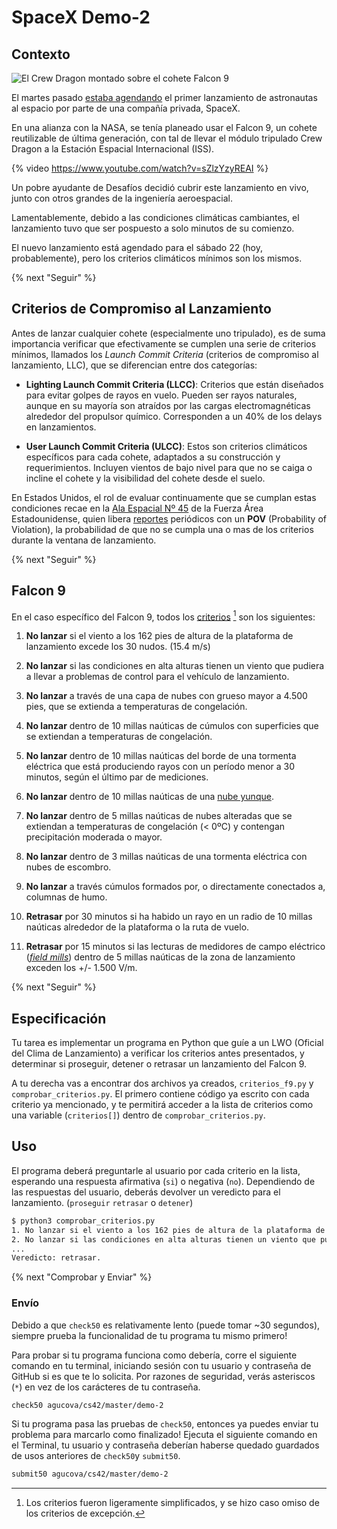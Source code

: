 # SpaceX Demo-2

## Contexto

![El Crew Dragon montado sobre el cohete Falcon 9](https://cdn.mos.cms.futurecdn.net/bFPyWsn99JYEAVESBqK3sn.jpg)

El martes pasado [estaba agendando](https://cnnespanol.cnn.com/video/nasa-space-lanzamiento-espacio-posponen-naves-estados-unidos-tripulacion-perspectivas-mexico-live-ana-mejia/) el primer lanzamiento de astronautas al espacio por parte de una compañía privada, SpaceX.

En una alianza con la NASA, se tenía planeado usar el Falcon 9, un cohete reutilizable de última generación, con tal de llevar el módulo tripulado Crew Dragon a la Estación Espacial Internacional (ISS).

{% video https://www.youtube.com/watch?v=sZlzYzyREAI %}

Un pobre ayudante de Desafíos decidió cubrir este lanzamiento en vivo, junto con otros grandes de la ingeniería aeroespacial.

Lamentablemente, debido a las condiciones climáticas cambiantes, el lanzamiento tuvo que ser pospuesto a solo minutos de su comienzo.

El nuevo lanzamiento está agendado para el sábado 22 (hoy, probablemente), pero los criterios climáticos mínimos son los mismos.

{% next "Seguir" %}


## Criterios de Compromiso al Lanzamiento

Antes de lanzar cualquier cohete (especialmente uno tripulado), es de suma importancia verificar que efectivamente se cumplen una serie de criterios mínimos, llamados los _Launch Commit Criteria_ (criterios de compromiso al lanzamiento, LLC), que se diferencian entre dos categorías:

- **Lighting Launch Commit Criteria (LLCC)**: Criterios que están diseñados para evitar golpes de rayos en vuelo. Pueden ser rayos naturales, aunque en su mayoría son atraídos por las cargas electromagnéticas alrededor del propulsor químico. Corresponden a un 40% de los delays en lanzamientos.

- **User Launch Commit Criteria (ULCC)**: Estos son criterios climáticos específicos para cada cohete, adaptados a su construcción y requerimientos. Incluyen vientos de bajo nivel para que no se caiga o incline el cohete y la visibilidad del cohete desde el suelo.

En Estados Unidos, el rol de evaluar continuamente que se cumplan estas condiciones recae en la [Ala Espacial Nº 45](https://en.wikipedia.org/wiki/45th_Space_Wing) de la Fuerza Área Estadounidense, quien libera [reportes](https://www.patrick.af.mil/Portals/14/Weather/Falcon%209%20Dragon%20Crew%20Demo-2%20L-1%20Day%20Forecast%20-%2030%20May%20Launch.pdf?ver=2020-05-29-092624-233) periódicos con un **POV** (Probability of Violation), la probabilidad de que no se cumpla una o mas de los criterios durante la ventana de lanzamiento.

{% next "Seguir" %}

## Falcon 9

En el caso específico del Falcon 9, todos los [criterios](https://www.nasa.gov/pdf/649911main_051612_falcon9_weather_criteria.pdf) [^1] son los siguientes:

1. **No lanzar** si el viento a los 162 pies de altura de la plataforma de lanzamiento excede los 30 nudos. (15.4 m/s)

2. **No lanzar** si las condiciones en alta alturas tienen un viento que pudiera a llevar a problemas de control para el vehículo de lanzamiento.

3. **No lanzar** a través de una capa de nubes con grueso mayor a 4.500 pies, que se extienda a temperaturas de congelación.

4. **No lanzar** dentro de 10 millas naúticas de cúmulos con superficies que se extiendan a temperaturas de congelación.

5. **No lanzar** dentro de 10 millas naúticas del borde de una tormenta eléctrica que está produciendo rayos con un período menor a 30 minutos, según el último par de mediciones.

6. **No lanzar** dentro de 10 millas naúticas de una [nube yunque](https://es.wikipedia.org/wiki/Cumulonimbus_incus).

7. **No lanzar** dentro de 5 millas naúticas de nubes alteradas que se extiendan a temperaturas de congelación (< 0ºC) y contengan precipitación moderada o mayor.

8. **No lanzar** dentro de 3 millas naúticas de una tormenta eléctrica con nubes de escombro.

9. **No lanzar** a través cúmulos formados por, o directamente conectados a, columnas de humo.

10. **Retrasar** por 30 minutos si ha habido un rayo en un radio de 10 millas naúticas alrededor de la plataforma o la ruta de vuelo.

11. **Retrasar** por 15 minutos si las lecturas de medidores de campo eléctrico ([_field mills_](https://en.wikipedia.org/wiki/Field_mill)) dentro de 5 millas naúticas de la zona de lanzamiento exceden los +/- 1.500 V/m.

[^1]: Los criterios fueron ligeramente simplificados, y se hizo caso omiso de los criterios de excepción.

{% next "Seguir" %}

## Especificación

Tu tarea es implementar un programa en Python que guíe a un LWO (Oficial del Clima de Lanzamiento) a verificar los criterios antes presentados, y determinar si proseguir, detener o retrasar un lanzamiento del Falcon 9.

A tu derecha vas a encontrar dos archivos ya creados, `criterios_f9.py` y `comprobar_criterios.py`. El primero contiene código ya escrito con cada criterio ya mencionado, y te permitirá acceder a la lista de criterios como una variable (`criterios[]`) dentro de `comprobar_criterios.py`.

## Uso

El programa deberá preguntarle al usuario por cada criterio en la lista, esperando una respuesta afirmativa (`si`) o negativa (`no`). Dependiendo de las respuestas del usuario, deberás devolver un veredicto para el lanzamiento. (`proseguir` `retrasar` o `detener`)

```bash
$ python3 comprobar_criterios.py
1. No lanzar si el viento a los 162 pies de altura de la plataforma de lanzamiento excede los 30 nudos. [si/no] si
2. No lanzar si las condiciones en alta alturas tienen un viento que pudiera a llevar a problemas de control para el vehículo de lanzamiento. [si/no] si
...
Veredicto: retrasar.
```

{% next "Comprobar y Enviar" %}

### Envío

Debido a que `check50` es relativamente lento (puede tomar ~30 segundos), siempre prueba la funcionalidad de tu programa tu mismo primero!

Para probar si tu programa funciona como debería, corre el siguiente comando en tu terminal, iniciando sesión con tu usuario y contraseña de GitHub si es que te lo solicita. Por razones de seguridad, verás asteriscos (`*`) en vez de los carácteres de tu contraseña.

```bash
check50 agucova/cs42/master/demo-2
```

Si tu programa pasa las pruebas de `check50`, entonces ya puedes enviar tu problema para marcarlo como finalizado! Ejecuta el siguiente comando en el Terminal, tu usuario y contraseña deberían haberse quedado guardados de usos anteriores de `check50`y `submit50`.

```bash
submit50 agucova/cs42/master/demo-2
```
